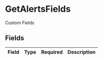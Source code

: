 # GetAlertsFields

Custom Fields


## Fields

| Field       | Type        | Required    | Description |
| ----------- | ----------- | ----------- | ----------- |
